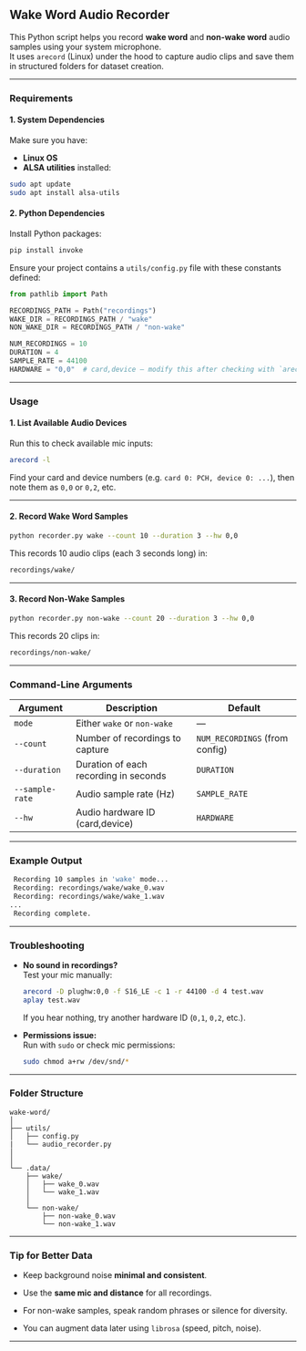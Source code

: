 



##  Wake Word Audio Recorder

This Python script helps you record **wake word** and **non-wake word** audio samples using your system microphone.  
It uses `arecord` (Linux) under the hood to capture audio clips and save them in structured folders for dataset creation.

---

###  Requirements

#### 1. System Dependencies
Make sure you have:
- **Linux OS**
- **ALSA utilities** installed:

```bash
sudo apt update
sudo apt install alsa-utils
```

#### 2\. Python Dependencies

Install Python packages:

```bash
pip install invoke
```

Ensure your project contains a `utils/config.py` file with these constants defined:

```python
from pathlib import Path

RECORDINGS_PATH = Path("recordings")
WAKE_DIR = RECORDINGS_PATH / "wake"
NON_WAKE_DIR = RECORDINGS_PATH / "non-wake"

NUM_RECORDINGS = 10
DURATION = 4
SAMPLE_RATE = 44100
HARDWARE = "0,0"  # card,device — modify this after checking with `arecord -l`
```

---

###  Usage

#### 1\. List Available Audio Devices

Run this to check available mic inputs:

```bash
arecord -l
```

Find your card and device numbers (e.g. `card 0: PCH, device 0: ...`), then note them as `0,0` or `0,2`, etc.

---

#### 2\. Record Wake Word Samples

```bash
python recorder.py wake --count 10 --duration 3 --hw 0,0
```

This records 10 audio clips (each 3 seconds long) in:

```bash
recordings/wake/
```

---

#### 3\. Record Non-Wake Samples

```bash
python recorder.py non-wake --count 20 --duration 3 --hw 0,0
```

This records 20 clips in:

```bash
recordings/non-wake/
```

---

###  Command-Line Arguments

| Argument | Description | Default |
| --- | --- | --- |
| `mode` | Either `wake` or `non-wake` | — |
| `--count` | Number of recordings to capture | `NUM_RECORDINGS` (from config) |
| `--duration` | Duration of each recording in seconds | `DURATION` |
| `--sample-rate` | Audio sample rate (Hz) | `SAMPLE_RATE` |
| `--hw` | Audio hardware ID (card,device) | `HARDWARE` |

---

###  Example Output

```bash
 Recording 10 samples in 'wake' mode...
 Recording: recordings/wake/wake_0.wav
 Recording: recordings/wake/wake_1.wav
...
 Recording complete.
```

---

###  Troubleshooting

-   **No sound in recordings?**  
    Test your mic manually:
    
    ```bash
    arecord -D plughw:0,0 -f S16_LE -c 1 -r 44100 -d 4 test.wav
    aplay test.wav
    ```
    
    If you hear nothing, try another hardware ID (`0,1`, `0,2`, etc.).
    
-   **Permissions issue:**  
    Run with `sudo` or check mic permissions:
    
    ```bash
    sudo chmod a+rw /dev/snd/*
    ```
    

---

###  Folder Structure

```
wake-word/
│
├── utils/
│   ├── config.py
|   └── audio_recorder.py
│
│
└── .data/
    ├── wake/
    │   ├── wake_0.wav
    │   └── wake_1.wav
    │
    └── non-wake/
        ├── non-wake_0.wav
        └── non-wake_1.wav
```

---

###  Tip for Better Data

-   Keep background noise **minimal and consistent**.
    
-   Use the **same mic and distance** for all recordings.
    
-   For non-wake samples, speak random phrases or silence for diversity.
    
-   You can augment data later using `librosa` (speed, pitch, noise).
    

---